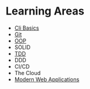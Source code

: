 # Learning Areas

- [Cli Basics](cli-basic.md)
- [Git](git.md)
- [OOP](oop.md)
- SOLID
- [TDD](tdd.md)
- DDD
- CI/CD
- The Cloud
- [Modern Web Applications](modern-web-applications.md)
